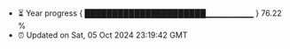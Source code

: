- ⏳ Year progress { ██████████████████████▁▁▁▁▁▁▁▁ } 76.22 %
- ⏰ Updated on Sat, 05 Oct 2024 23:19:42 GMT

